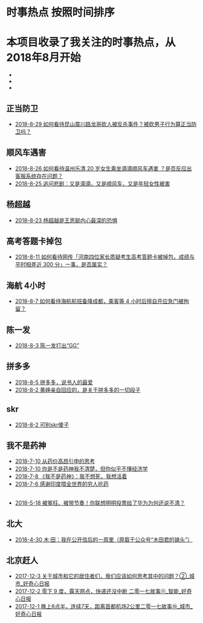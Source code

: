 # 时事热点 按照时间排序
# 本项目收录了我关注的时事热点，从2018年8月开始
*   []()
*   []()
*   []()
## 正当防卫
*   [2018-8-29 如何看待昆山震川路龙哥砍人被反杀事件？被砍男子行为算正当防卫吗？](https://www.zhihu.com/question/292359078)
## 顺风车遇害
*   [2018-8-26 如何看待温州乐清 20 岁女生乘坐滴滴顺风车遇害 ？是否反应出客服系统存在问题？](https://www.zhihu.com/question/291804959)
*   [2018-8-25 追问悲剧：又是滴滴，又是顺风车，又是年轻女性被害](https://www.zhihu.com/special/20228351)
## 杨超越
*   [2018-8-23 杨超越是王思聪内心最深的恐惧](https://mp.weixin.qq.com/s?__biz=MjM5NzE2NTY0Ng==&mid=2650674332&idx=1&sn=a9be83bed07b471ed09ffa063f495663&chksm=bed49bbd89a312abd788c0773e5554d921f2d5cef286cc404de4161a118ab480f36afde7875a&mpshare=1&scene=23&srcid=0823U0esJts9FJtEIREMmSUW#rd)
## 高考答题卡掉包
*   [2018-8-11 如何看待网传「河南四位家长质疑考生高考答题卡被掉包，成绩与平时相差近 300 分」一事，是否属实？](https://www.zhihu.com/question/288624650)
## 海航 4小时
*   [2018-8-7 如何看待海航航班备降成都，乘客等 4 小时后擅自开应急门被拘留？](https://www.zhihu.com/question/288176833/)
## 陈一发
*   [2018-8-3 陈一发打出“GG”](https://www.huxiu.com/article/255667.html)
## 拼多多
*   [2018-8-5 拼多多，说书人的最爱](https://mp.weixin.qq.com/s?__biz=MzA3MDMwOTcwMg==&mid=2650005460&idx=1&sn=be67c7760c76310bea29dcffffc0ca75&chksm=8739bdfdb04e34eb5802027d4085d0ba852b514453636c7c5e54f6f441a25abbc4642044e409&mpshare=1&scene=23&srcid=0805t1iDxhTvMhdaYyvuz3aX#rd)
*   [2018-8-2 黄峥亲自回应的，是关于拼多多的一切段子](https://www.huxiu.com/article/255482.html)
## skr
*   [2018-8-2 可别skr傻子](https://www.huxiu.com/article/255495.html)
## 我不是药神
*   [2018-7-10  从药价高昂引申的思考](https://mp.weixin.qq.com/s?__biz=MzI0MjA1Mjg2Ng==&mid=2649867742&idx=1&sn=5667cac7b7591cfc4814eef5ce099998&chksm=f1075fb3c670d6a5c56a77f1b89016c23a9591a9e674fed784e3d1afcc61ddabec10db7b2d62&mpshare=1&scene=23&srcid=0711chUGBE9JZKa9JD09n9Hg#rd)
*   [2018-7-10 你是不是药神我不清楚，但你似乎不懂经济学](https://mp.weixin.qq.com/s?__biz=MzA3MDMwOTcwMg==&mid=2650005402&idx=1&sn=791b161a7c6b28f5550fc4fbe79fbfba&chksm=8739bdb3b04e34a566586e23a2dc63188c76bba57f6c6b20e0c5eba806ac5a29775e2bddfea9&mpshare=1&scene=23&srcid=07111wvzL1G6i5ueUlAlXJyK#rd)
*   [2018-7-8 《我不是药神》：我不想死，我想活着](https://mp.weixin.qq.com/s?__biz=MzA4OTQ1MTQxNg==&mid=2652046462&idx=1&sn=f5c28250041939120fd8ecf2d5719b88&chksm=8bfd1a89bc8a939fcc248fe88970d456f4ac43b4ba99b360be98765b94068ee12094c59c64c8&scene=21#wechat_redirect)
*   [2018-7-6  感谢印度喂全世界的穷人吃药](https://mp.weixin.qq.com/s?__biz=MzUxMTMwMTMxMw==&mid=2247488883&idx=1&sn=7809bbd8a07ff19a9c590ab2f7647ce7&chksm=f97496ddce031fcba2f15c1c845c27547146641013b75813295147b34b74a62e5112a2379225&mpshare=1&scene=23&srcid=0711XxJP8b1z4xs3fkkky9AF#rd)
##
*   [2018-5-18 被冤枉、被带节奏！你联想明明投票给了华为为何还说不清？](https://zhuanlan.zhihu.com/p/36910391)
## 北大
*   [2018-4-30 木·田：我在公开信后的一周里（原载于公众号“木田君的镐头”）](https://sikaozhe1997.github.io/Xin-Yue/#/%E6%9C%A8%C2%B7%E7%94%B0%EF%BC%9A%E6%88%91%E5%9C%A8%E5%85%AC%E5%BC%80%E4%BF%A1%E5%90%8E%E7%9A%84%E4%B8%80%E5%91%A8%E9%87%8C.md)
## 北京赶人
*   [2017-12-3 关于城市和它的居住者们，我们应该如何思考其中的问题？②_城市_好奇心日报](https://github.com/zhang0peter/good-articles-by-sort/blob/master/精选/关于城市和它的居住者们，我们应该如何思考其中的问题？②_城市_好奇心日报.pdf)
*   [2017-12-2 零下 9 度，露天网点，快递还没中断   二零一七故事⑪_智能_好奇心日报](https://github.com/zhang0peter/good-articles-by-sort/blob/master/精选/零下9度，露天网点，快递还没中断二零一七故事⑪_智能_好奇心日报.pdf)
*   [2017-12-1 晚上8点半，连续7天，距离首都机场2公里二零一七故事⑩_城市_好奇心日报](https://github.com/zhang0peter/good-articles-by-sort/blob/master/精选/晚上8点半，连续7天，距离首都机场2公里二零一七故事⑩_城市_好奇心日报.pdf)